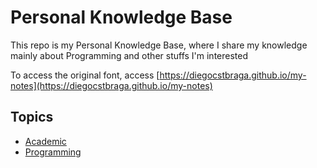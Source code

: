 # Personal Knowledge Base

This repo is my Personal Knowledge Base, where I share my knowledge mainly about Programming and other stuffs I'm interested

To access the original font, access [https://diegocstbraga.github.io/my-notes](https://diegocstbraga.github.io/my-notes)

## Topics

- [Academic](./academic/)
- [Programming](./programming)
